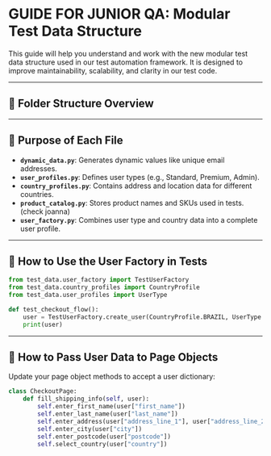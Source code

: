 # GUIDE FOR JUNIOR QA: Modular Test Data Structure

This guide will help you understand and work with the new modular test data structure used in our test automation framework. It is designed to improve maintainability, scalability, and clarity in our test code.

---

## 📁 Folder Structure Overview


---

## 📄 Purpose of Each File

- **`dynamic_data.py`**: Generates dynamic values like unique email addresses.
- **`user_profiles.py`**: Defines user types (e.g., Standard, Premium, Admin).
- **`country_profiles.py`**: Contains address and location data for different countries.
- **`product_catalog.py`**: Stores product names and SKUs used in tests. (check joanna)
- **`user_factory.py`**: Combines user type and country data into a complete user profile.

---

## 🧪 How to Use the User Factory in Tests

```python
from test_data.user_factory import TestUserFactory
from test_data.country_profiles import CountryProfile
from test_data.user_profiles import UserType

def test_checkout_flow():
    user = TestUserFactory.create_user(CountryProfile.BRAZIL, UserType.STANDARD)
    print(user)
```
---
## 🧩 How to Pass User Data to Page Objects
Update your page object methods to accept a user dictionary:

```python
class CheckoutPage:
    def fill_shipping_info(self, user):
        self.enter_first_name(user["first_name"])
        self.enter_last_name(user["last_name"])
        self.enter_address(user["address_line_1"], user["address_line_2"])
        self.enter_city(user["city"])
        self.enter_postcode(user["postcode"])
        self.select_country(user["country"])
